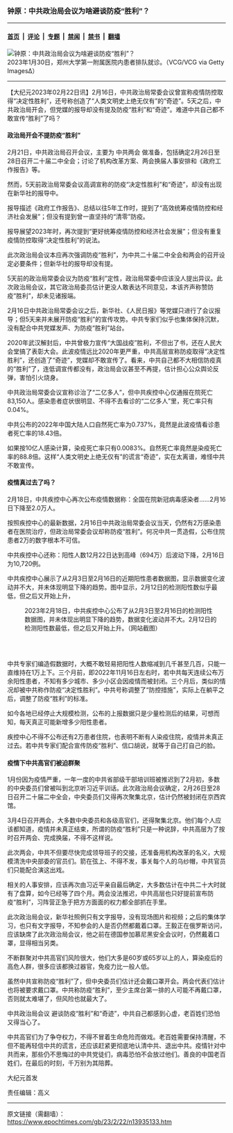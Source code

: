 ### 钟原：中共政治局会议为啥避谈防疫“胜利”？

---

#### [首页](../../../..?n13935133) &nbsp;|&nbsp; [评论](../../../../../epoch-comment?n13935133) &nbsp;|&nbsp; [专题](../../../../../epoch-special?n13935133) &nbsp;|&nbsp; [禁闻](../../../../../epoch-news?n13935133) &nbsp;|&nbsp; [禁书](../../../../../books?n13935133) &nbsp;|&nbsp; [翻墙](https://github.com/gfw-breaker/nogfw/blob/master/README.md?n13935133)


<div><img alt="钟原：中共政治局会议为啥避谈防疫“胜利”？" class="attachment-djy_600_400 size-djy_600_400 wp-post-image" src="https://i.epochtimes.com/assets/uploads/2023/02/id13935142-GettyImages-1461948636-600x400.jpg"/>
<div class="caption">
 2023年1月30日，郑州大学第一附属医院内患者排队就诊。（VCG/VCG via Getty Images∆）
</div></div><hr/><div class="post_content" id="artbody" itemprop="articleBody">
 <!-- article content begin -->
 <p>
  【大纪元2023年02月22日讯】2月16日，中共政治局常委会议曾宣称疫情防控取得“决定性胜利”，还号称创造了“人类文明史上绝无仅有”的“奇迹”。5天之后，中共政治局开会，但党媒的报导却没有提及防疫“胜利”和“奇迹”。难道中共自己都不敢宣传“胜利”了吗？
 </p>
 <h4>
  政治局开会不提防疫“胜利”
 </h4>
 <p>
  2月21日，中共政治局召开会议，主要为
  <ok href="https://www.epochtimes.com/gb/tag/%E4%B8%AD%E5%85%B1%E4%B8%A4%E4%BC%9A.html">
   中共两会
  </ok>
  做准备，包括确定2月26日至28日召开二十届二中全会；讨论了机构改革方案、两会换届人事安排和《政府工作报告》等。
 </p>
 <p>
  然而，5天前政治局常委会议高调宣称的防疫“决定性胜利”和“奇迹”，却没有出现在新华社的报导中。
 </p>
 <p>
  报导描述《政府工作报告》、总结以往5年工作时，提到了“高效统筹疫情防控和经济社会发展”；但没有提到曾一直坚持的“清零”防疫。
 </p>
 <p>
  报导展望2023年时，再次提到“更好统筹疫情防控和经济社会发展”；但没有重复疫情防控取得“决定性胜利”的说法。
 </p>
 <p>
  此次政治局会议本应再次强调防疫“胜利”，为中共二十届二中全会和两会的召开设定必要条件；但新华社的报导却没有提。
 </p>
 <p>
  5天前的政治局常委会议为防疫“胜利”定性，政治局常委中应该没人提出异议。此次政治局会议，其它政治局委员估计更没人敢表达不同意见，本该齐声称赞防疫“胜利”，却未见诸报端。
 </p>
 <p>
  2月16日中共政治局常委会议之后，新华社、《人民日报》等党媒只进行了会议报导；但5天来并未展开防疫“胜利”的宣传攻势。中共专家们似乎也集体保持沉默，没有配合中共党媒发声、为防疫“胜利”站台。
 </p>
 <p>
  2020年武汉解封后，中共曾极力宣传“大国战疫”胜利，不但出了书，还在人民大会堂搞了表彰大会。此波疫情远比2020年更严重，中共高层宣称防疫取得“决定性胜利”，还创造了“奇迹”，党媒却不敢宣传了。看来，中共自己都不大相信防疫真的“胜利”了，连低调宣传都没有，政治局会议甚至不再提，估计担心公众舆论反弹，害怕引火烧身。
 </p>
 <p>
  中共政治局常委会议宣称诊治了“二亿多人”，但中共疾控中心仅通报在院死亡83,150人。感染患者症状很明显、不得不去看诊的“二亿多人”里，死亡率只有0.04%。
 </p>
 <p>
  中共公布的2022年中国大陆人口自然死亡率为0.737%，竟然是此波疫情看诊患者死亡率的18.43倍。
 </p>
 <p>
  如果按10亿人感染计算，染疫死亡率只有0.0083%。自然死亡率竟然是染疫死亡率的88.8倍。这样“人类文明史上绝无仅有”的谎言“奇迹”，实在太离谱，难怪中共不敢宣传。
 </p>
 <h4>
  疫情真过去了吗？
 </h4>
 <p>
  2月18日，中共疾控中心再次公布疫情数据称：全国在院新冠病毒感染者……2月16日下降至2.0万人。
 </p>
 <p>
  按照疾控中心的最新数据，2月16日中共政治局常委会议当天，仍然有2万感染患者在医院治疗，但政治局常委会议却称防疫“胜利”。何况中共一贯造假，公布住院患者2万的数字根本不可信。
 </p>
 <p>
  中共疾控中心还称：阳性人数12月22日达到高峰（694万）后波动下降，2月16日为10,720例。
 </p>
 <p>
  中共疾控中心展示了从2月3日至2月16日的近期阳性患者数据图，显示数据变化波动并不大，并未体现明显下降的趋势。图中显示，2月12日的检测阳性数似乎最低，但之后又开始上升，
 </p>
 <figure aria-describedby="caption-attachment-13935144" class="wp-caption aligncenter" id="attachment_13935144" style="width: 447px">
  <ok href="https://i.epochtimes.com/assets/uploads/2023/02/id13935144-CCP-Covid-positive-data_20230216.jpg" target="_blank">
   <img alt="" class="size-full wp-image-13935144" src="https://i.epochtimes.com/assets/uploads/2023/02/id13935144-CCP-Covid-positive-data_20230216.jpg"/>
  </ok>
  <br/><figcaption class="wp-caption-text" id="caption-attachment-13935144">
   2023年2月18日，中共疾控中心公布了从2月3日至2月16日的检测阳性数据图，并未体现出明显下降的趋势，数据变化波动并不大。2月12日的检测阳性数最低，但之后又开始上升。（网站截图）
  </figcaption><br/>
 </figure><br/>
 <p>
  中共专家们编造假数据时，大概不敢轻易把阳性人数缩减到几千甚至几百，只能一直维持在1万上下。三个月前，即2022年11月16日左右时，若中共每天连续公布万余阳性患者，不知有多少城市、多少小区会因疫情而被封闭。三个月后，类似的情况却被中共称作防疫“决定性胜利”。中共号称调整了“防控措施”，实际上在躺平之后，调整了防疫“胜利”的标准。
 </p>
 <p>
  如今各地已经停止大规模检测，公布的上报数据只是少量检测后的结果，可想而知，每天真正可能新增多少阳性患者。
 </p>
 <p>
  疾控中心不得不公布还有2万患者住院，也表明不断有人染疫住院，疫情并未真正过去。若中共专家们配合宣传防疫“胜利”、信口胡说，就等于自己打自己的脸。
 </p>
 <h4>
  疫情下中共高官们被迫群聚
 </h4>
 <p>
  1月份因为疫情严重，一年一度的中共省部级干部培训班被推迟到了2月初，多数的中央委员们曾被叫到北京听习近平训话。此次政治局会议确定，2月26日至28日召开二十届二中全会，中央委员们又得再次聚集北京，估计仍然被封闭在京西宾馆。
 </p>
 <p>
  3月4日召开两会，大多数中央委员和各级高官们，还得聚集北京。他们每个人应该都知道，疫情并未真正结束，所谓的防疫“胜利”只是一种说辞，中共高层为了按时召开两会、完成换届，不得不这样说。
 </p>
 <p>
  此次两会，中共不但要尽快完成领导班子的交接，还准备用机构改革的名义，大规模清洗中央部委的官员们。箭在弦上、不得不发，事关每个人的乌纱帽，中共官员们只能配合演这出戏。
 </p>
 <p>
  相关的人事安排，应该再次由习近平亲自最后确定，大多数估计在中共二十大时就有了盘算，如今已经等了四个月。两会没法推迟，中共高层也只好提前宣布防疫“胜利”，习阵营正急于把方方面面的权力都全部抓在手里。
 </p>
 <p>
  此次政治局会议，新华社照例只有文字报导，没有现场图片和视频；之后的集体学习，也只有文字报导，不知参会的人是否仍然都戴着口罩。王毅正在俄罗斯访问，应该缺席了此次政治局会议，他之前在德国参加慕尼黑安全会议时，仍然戴着口罩，显得相当另类。
 </p>
 <p>
  不断群聚对中共高官们风险很大，他们大多是60岁或65岁以上的人，算染疫后的高危人群，很多应该都换过器官，免疫力比一般人低。
 </p>
 <p>
  虽然中共宣称防疫“胜利”了，但中央委员们估计还会戴口罩开会。两会代表们估计也将被要求戴口罩。中共称防疫“胜利”，至少主席台第一排的人可能不再戴口罩，否则就太难堪了，但风险也就最大了。
 </p>
 <p>
  <ok href="https://www.epochtimes.com/gb/tag/%E4%B8%AD%E5%85%B1%E6%94%BF%E6%B2%BB%E5%B1%80%E4%BC%9A%E8%AE%AE.html">
   中共政治局会议
  </ok>
  避谈防疫“胜利”和“奇迹”，中共自己都感到心虚，老百姓们恐怕又得当心了。
 </p>
 <p>
  中共高官们为了争夺权力，不得不冒着生命危险而做戏。老百姓需要保持清醒，不但不能再轻信中共的谎言，还应该赶紧更彻底地认清中共、退出中共。疫情针对中共而来，那些仍不思悔过的中共党徒们，病毒恐怕不会放过他们。善良的中国老百姓们，在最后的时刻，千万别为其陪葬。
 </p>
 <p>
  大纪元首发
 </p>
 <p>
  责任编辑：高义
 </p>
 <!-- article content end -->
 <div id="below_article_ad">
 </div>
</div>


---

原文链接（需翻墙）：https://www.epochtimes.com/gb/23/2/22/n13935133.htm